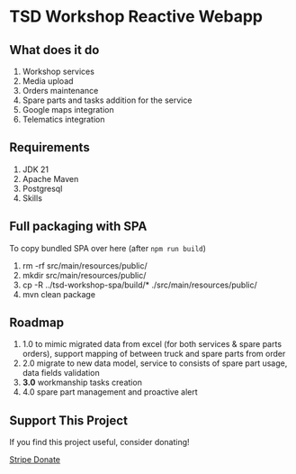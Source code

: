 # TSD Workshop Reactive Webapp

## What does it do

1. Workshop services
2. Media upload
3. Orders maintenance
4. Spare parts and tasks addition for the service
5. Google maps integration
6. Telematics integration

## Requirements

1. JDK 21
2. Apache Maven
3. Postgresql
4. Skills

## Full packaging with SPA

To copy bundled SPA over here (after `npm run build`)

1. rm -rf src/main/resources/public/
2. mkdir src/main/resources/public/
3. cp -R ../tsd-workshop-spa/build/* ./src/main/resources/public/
4. mvn clean package

## Roadmap

1. 1.0 to mimic migrated data from excel (for both services & spare parts orders), support mapping of between truck and spare parts from order
2. 2.0 migrate to new data model, service to consists of spare part usage, data fields validation
4. **3.0** workmanship tasks creation
5. 4.0 spare part management and proactive alert

## Support This Project

If you find this project useful, consider donating!

[Stripe Donate](https://buy.stripe.com/7sY5kCbtj2dR8b1cCRfEk00)
